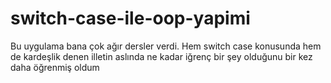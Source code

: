# switch-case-ile-oop-yapimi
Bu uygulama bana çok ağır dersler verdi. Hem switch case konusunda hem de kardeşlik denen illetin aslında ne kadar iğrenç bir şey olduğunu bir kez daha öğrenmiş oldum
